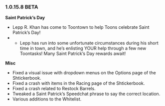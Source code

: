 ### 1.0.15.8 BETA

**Saint Patrick’s Day**
- Lepp R. Khan has come to Toontown to help Toons celebrate Saint Patrick’s Day!
- - Lepp has run into some unfortunate circumstances during his short time in town, and he’s enlisting YOUR help through a few new Toontasks! Many Saint Patrick’s Day rewards await!

**Misc**
- Fixed a visual issue with dropdown menus on the Options page of the Shtickerbook.
- Fixed a crash with items in the Racing page of the Shtickerbook.
- Fixed a crash related to Restock Barrels.
- Tweaked a Saint Patrick’s Speedchat phrase to say the correct location.
- Various additions to the Whitelist.

